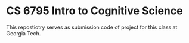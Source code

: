 # CS 6795 Intro to Cognitive Science

This repostiotry serves as submission code of project for this class at Georgia Tech.
